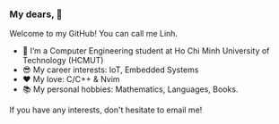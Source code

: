 ### My dears, 👋

Welcome to my GitHub! You can call me Linh.

- 🌱 I’m a Computer Engineering student at Ho Chi Minh University of Technology (HCMUT)
- :sunglasses: My career interests: IoT, Embedded Systems
- :heart: My love: C/C++ & Nvim
- :books: My personal hobbies: Mathematics, Languages, Books.

If you have any interests, don't hesitate to email me!
